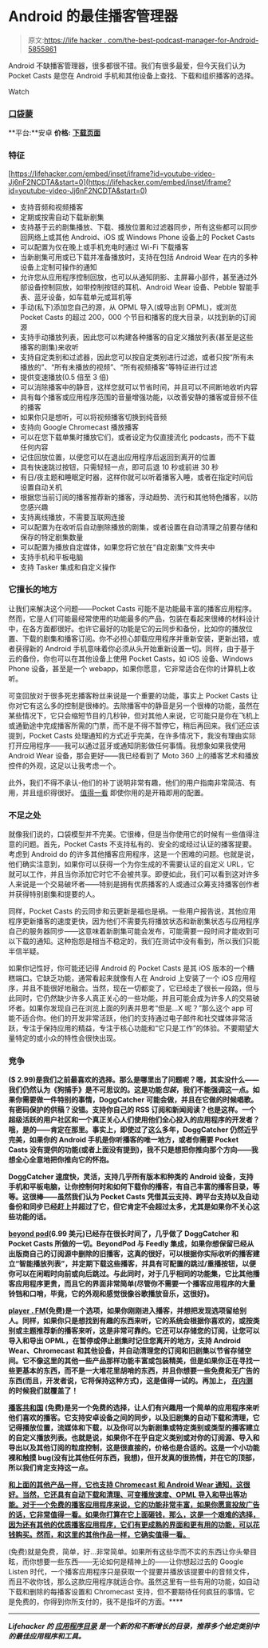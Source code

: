 # Android 的最佳播客管理器

> 原文:[https://life hacker . com/the-best-podcast-manager-for-Android-5855861](https://lifehacker.com/the-best-podcast-manager-for-android-5855861)

Android 不缺播客管理器，很多都很不错。我们有很多最爱，但今天我们认为 Pocket Casts 是您在 Android 手机和其他设备上查找、下载和组织播客的选择。

Watch

### [口袋蒙](http://www.shiftyjelly.com/android/pocketcasts)

**平台:**安卓
**价格:**
[**下载页面**](https://play.google.com/store/apps/details?id=au.com.shiftyjelly.pocketcasts)

### 特征

 [https://lifehacker.com/embed/inset/iframe?id=youtube-video-Jj6nF2NCDTA&start=0](https://lifehacker.com/embed/inset/iframe?id=youtube-video-Jj6nF2NCDTA&start=0) 

*   支持音频和视频播客
*   定期或按需自动下载新剧集
*   支持基于云的剧集播放、下载、播放位置和过滤器同步，所有这些都可以同步回网络上或其他 Android、iOS 或 Windows Phone 设备上的 Pocket Casts
*   可以配置为仅在晚上或手机充电时通过 Wi-Fi 下载播客
*   当新剧集可用或已下载并准备播放时，支持在包括 Android Wear 在内的多种设备上定制可操作的通知
*   允许您从应用程序控制回放，也可以从通知阴影、主屏幕小部件，甚至通过外部设备控制回放，如带控制按钮的耳机、Android Wear 设备、Pebble 智能手表、蓝牙设备，如车载单元或耳机等
*   手动(私下)添加您自己的源，从 OPML 导入(或导出到 OPML)，或浏览 Pocket Casts 的超过 200，000 个节目和播客的庞大目录，以找到新的订阅源
*   支持手动播放列表，因此您可以构建各种播客的自定义播放列表(甚至是这些播客的剧集)来收听
*   支持自定类别和过滤器，因此您可以按自定类别进行过滤，或者只按“所有未播放的”、“所有未播放的视频”、“所有视频播客”等特征进行过滤
*   提供变速播放(0.5 倍至 3 倍)
*   可以消除播客中的静音，这样您就可以节省时间，并且可以不间断地收听内容
*   具有每个播客或应用程序范围的音量增强功能，以改善安静的播客或音频不佳的播客
*   如果你只是想听，可以将视频播客切换到纯音频
*   支持向 Google Chromecast 播放播客
*   可以在您下载单集时播放它们，或者设定为仅直接流化 podcasts，而不下载任何内容
*   记住回放位置，以便您可以在退出应用程序后返回到离开的位置
*   具有快速跳过按钮，只需轻轻一点，即可后退 10 秒或前进 30 秒
*   有日/夜主题和睡眠定时器，这样你就可以听着播客入睡，或者在指定时间后设置自动关机
*   根据您当前订阅的播客推荐新的播客，浮动趋势、流行和其他特色播客，以防您感兴趣
*   支持离线播放，不需要互联网连接
*   可以配置为在收听后自动删除播放的剧集，或者设置在自动清理之前要存储和保存的特定剧集数量
*   可以配置为播放自定媒体，如果您将它放在“自定剧集”文件夹中
*   支持手机和平板电脑
*   支持 Tasker 集成和自定义操作

### 它擅长的地方

让我们来解决这个问题——Pocket Casts 可能不是功能最丰富的播客应用程序。然而，它是人们可能最经常使用的功能最多的产品，包装在看起来很棒的材料设计中，在各方面都很好。也许它最好的功能是它的云同步和备份，比如你的播放位置、下载的剧集和播客订阅。你不必担心卸载应用程序并重新安装，更新出错，或者获得新的 Android 手机意味着你必须从头开始重新设置一切。同样，由于基于云的备份，你也可以在其他设备上使用 Pocket Casts，如 iOS 设备、Windows Phone 设备，甚至是一个 webapp，如果你愿意，它非常适合在你的计算机上收听。

可变回放对于很多死忠播客粉丝来说是一个重要的功能，事实上 Pocket Casts 让你对它有这么多的控制是很棒的。去除播客中的静音是另一个很棒的功能，虽然在某些情况下，它只会缩短节目的几秒钟，但对其他人来说，它可能只是你在飞机上或通勤途中完成播客所需的门票，而不是不得不暂停它，稍后再回来。我们还应该提到，Pocket Casts 处理通知的方式近乎完美，在许多情况下，我没有理由实际打开应用程序——我可以通过蓝牙或通知阴影做任何事情。我想象如果我使用 Android Wear 设备，那会更好——我已经看到了 Moto 360 上的播客艺术和播放控件的外观，这足以让我考虑一个。

此外，我们不得不承认-他们的补丁说明非常有趣，他们的用户指南非常简洁、有用，并且组织得很好。 [值得一看](http://www.shiftyjelly.com/support/pocketcasts) 即使你用的是开箱即用的配置。

### 不足之处

就像我们说的，口袋模型并不完美。它很棒，但是当你使用它的时候有一些值得注意的问题。首先，Pocket Casts 不支持私有的、安全的或经过认证的播客提要。考虑到 Android do 的许多其他播客应用程序，这是一个困难的问题。也就是说，他们确实注意到，如果你可以获得一个为你生成的不需要认证的自定义 URL，它就可以工作，并且当你添加它时它不会被共享。即便如此，我们可以看到这对许多人来说是一个交易破坏者——特别是拥有优质播客的人或通过众筹支持播客创作者并获得特别剧集和提要的人。

同样，Pocket Casts 的云同步和云更新是福也是祸。一些用户报告说，其他应用程序更新播客的速度更快，因为他们不需要先将播放状态和新剧集状态与应用程序自己的服务器同步——这意味着新剧集可能会发布，可能需要一段时间才能收到可以下载的通知。这种抱怨是相当不稳定的，我们在测试中没有看到，所以我们只能半信半疑。

如果你记性好，你可能还记得 Android 的 Pocket Casts 是其 iOS 版本的一个糟糕端口。它缺乏功能，通常看起来就像有人在 Android 上安装了一个 iOS 应用程序，并且不能很好地融合。当然，现在一切都变了，它已经走了很长一段路，但与此同时，它仍然缺少许多人真正关心的一些功能，并且可能会成为许多人的交易破坏者。如果你发现自己在浏览上面的列表并思考“但是...X 呢？”那么这个 app 可能不适合你。他们的开发非常活跃，他们的支持通过电子邮件和社交媒体非常活跃，专注于保持应用的精益，专注于核心功能和“它只是工作”的体验。不要期望大量特定的或小众的特性会很快出现。

### 竞争

[](https://play.google.com/store/apps/details?id=com.snoggdoggler.android.applications.doggcatcher.v1_0)**($ 2.99)是我们之前最喜欢的选择。那么是哪里出了问题呢？嗯，其实没什么——我们仍然认为《狗捕手》是不可思议的。这是功能*包装*，我们不能强调这一点。如果你需要做一件特别的事情，DoggCatcher 可能会做，并且在它做的时候唱歌。有密码保护的供稿？没错。支持你自己的 RSS 订阅和新闻阅读？也是这样。一个超级活跃的用户社区和一个真正关心人们使用他们全心投入的应用程序的开发者？哦，是的——肯定在那里。事实上，即使过了这么多年，DoggCatcher 仍然近乎完美，如果你的 Android 手机是你听播客的唯一地方，或者你需要 Pocket Casts 没有提供的功能(或者上面没有提到)，我不只是想把你推向那个方向——我想全心全意地把你推向它的怀抱。**

**DoggCatcher 速度快，灵活，支持几乎所有版本和种类的 Android 设备，支持手机和平板电脑，让你控制何时和如何下载你的播客，有自己丰富的播客目录，等等。这很棒——虽然我们认为 Pocket Casts 凭借其云支持、跨平台支持以及自动备份和同步已经赶上并超过了它，但它肯定不会超过太多，尤其是如果你不关心这些功能的话。**

**[**beyond pod**](http://www.beyondpod.mobi/android/index.htm)(6.99 美元)已经存在很长时间了，几乎做了 DoggCatcher 和 Pocket Casts 所做的一切。BeyondPod 与 Feedly 集成，如果你想保留已经从出版商自己的订阅源中删除的旧播客，这真的很好，可以根据你实际收听的播客建立“智能播放列表”，并定期下载这些播客，并具有可配置的跳过/重播按钮，以便你可以在闲暇时向前或向后跳过。与此同时，对于几乎相同的功能集，它比其他播客应用程序更贵，而且它的界面非常简单(尽管你不需要一个播客应用程序的大量铃铛和口哨，毕竟，它的外观和感觉很像谷歌播放音乐，这很好)。**

**[**player . FM**](https://play.google.com/store/apps/details?id=fm.player)(免费)是一个选项，如果你刚刚进入播客，并想把发现选项留给别人。同样，如果你只是想找到有趣的东西来听，它的系统会根据你喜欢的，或按类别或主题推荐新的播客来听，这是非常可靠的。它还可以存储您的订阅，让您可以导入和导出 OPML，在暂停或停止剧集时记住您离开的地方，支持 Android Wear、Chromecast 和其他设备，并自动清理您的订阅和旧剧集以节省存储空间。它不像这里的其他一些产品那样功能丰富或包装精美，但是如果你正在寻找一些更基本的东西，而不是一大堆花里胡哨的东西，并且你想要一些免费和无广告的东西(而且，开发者说，它将保持这种方式)，这是值得一试的。再加上， [在内测](http://lifehacker.com/player-fm-finds-great-new-podcasts-on-almost-any-topic-493101906) 的时候我们就覆盖了！**

**[**播客共和国**](https://play.google.com/store/apps/details?id=com.itunestoppodcastplayer.app) (免费)是另一个免费的选择，让人们有兴趣用一个简单的应用程序来听他们喜欢的播客。它支持安卓设备之间的同步，以及旧剧集的自动下载和清理，它记得播放位置，流媒体和下载，以及你可以为新剧集或特定类别或类型的播客建立的自定义播放列表。也就是说，如果你不在乎自定义类别或对你的订阅源、导入和导出以及其他订阅的粒度控制，这是很直接的，价格也是合适的。这是一个小功能裸和触摸 bug(没有比其他任何东西，我想)，但开发真的很热情，并在它的顶部，所以我们肯定支持这一点。**

**[**和上面的其他产品一样，它也支持 Chromecast 和 Android Wear 通知，这很好。当然，它还具有自动下载和清理、可变播放速度、OPML 导入和导出等功能。对于一个免费的播客应用程序来说，它的功能非常丰富，如果你愿意投放广告的话，它非常值得一看。如果你打算在它上面砸钱，那么，这是一个艰难的选择，因为还有其他的优质播客应用程序，它们有更成熟的界面和更有用的功能，可以花钱购买。然而，和这里的其他作品一样，它确实值得一看。**](https://play.google.com/store/apps/details?id=com.bambuna.podcastaddict)**

**[](https://play.google.com/store/apps/details?id=ait.podka)**(免费)就是免费，简单，好...非常简单。如果所有这些华而不实的东西让你头晕目眩，而你想要一些东西——无论如何是精神上的——让你想起过去的 Google Listen 时代，一个播客应用程序只是获取一个提要并播放该提要中的音频文件，而且不收你钱，那么这款应用程序就适合你。虽然这里有一些有用的功能，如自动下载和删除的每播客设置和 Chromecast 支持，但不要期待任何疯狂的事情。它是免费的，你得到你所支付的，我不是指坏的方面。****

* * *

*****Lifehacker 的* [*应用程序目录*](http://lifehacker.com/apps) *是一个新的和不断增长的目录，推荐多个给定类别中的最佳应用程序和工具。*****